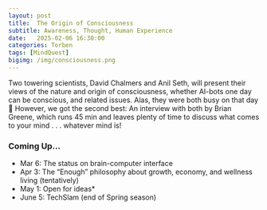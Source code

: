 ```yaml
---
layout: post
title:  The Origin of Consciousness
subtitle: Awareness, Thought, Human Experience
date:   2025-02-06 16:30:00
categories: Torben
tags: [MindQuest]
bigimg: /img/consciousness.png
---
```

Two towering scientists, David Chalmers and Anil Seth, will present their views of the nature and origin of consciousness, whether AI-bots one day can be conscious, and related issues. Alas, they were both busy on that day 🙂  However, we got the second best: An interview with both by Brian Greene, which runs 45 min and leaves plenty of time to discuss what comes to your mind . . . whatever mind is!

### Coming Up...

- Mar 6: The status on brain-computer interface
- Apr 3: The “Enough” philosophy about growth, economy, and wellness living (tentatively)
- May 1: Open for ideas*
- June 5: TechSlam (end of Spring season)